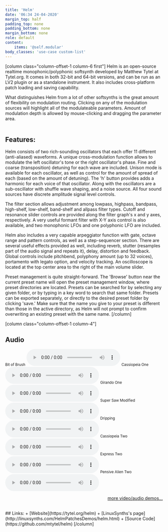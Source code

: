 ```yaml
---
title: 'Helm'
date: '06:34 24-04-2020'
margin_top: half
padding_top: none
padding_bottom: none
margin_bottom: none
role: default
content:
    items: '@self.modular'
body_classes: 'use-case custom-list'
---
```

[column class="column-offset-1 column-6 first"]
Helm is an open-source realtime monophonic/polyphonic softsynth developed by Matthew Tytel at Tytel.org. It comes in both 32-bit and 64-bit versions, and can be run as an LV2 plugin or as a standalone instrument. It also includes cross-platform patch loading and saving capability.

What distinguishes Helm from a lot of other softsynths is the great amount of flexibility on modulation routing. Clicking on any of the modulation sources will highlight all of the modulateable parameters. Amount of modulation depth is allowed by mouse-clicking and dragging the parameter area.
<br>
<br>

## Features:
Helm consists of two rich-sounding oscillators that each offer 11 different (anti-aliased) waveforms. A unique cross-modulation function allows to modulate the left oscillator's tone or the right oscillator's phase. Fine and coarse (transposition) detuning for each wave are included. Unison mode is available for each oscillator, as well as control for the amount of spread of each (based on the amount of detuning). The 'h' button provides adds a harmonic for each voice of that oscillator. Along with the oscillators are a sub-oscillator with shuffle wave shaping, and a noise source. All four sound sources have discrete amplitude signal level controls.

The filter section allows adjustment among lowpass, highpass, bandpass, high-shelf, low-shelf, band-shelf and allpass filter types. Cutoff and resonance slider controls are provided along the filter graph's x and y axes, respectively. A very useful formant filter with X-Y axis control is also available, and two monophonic LFOs and one polyphonic LFO are included.

Helm also includes a very capable arpeggiator function with gate, octave range and pattern controls, as well as a step-sequencer section. There are several useful effects provided as well, including reverb, stutter (resamples part of the audio signal and repeats it), delay, distortion and feedback. Global controls include pitchbend, polyphony amount (up to 32 voices), portamento with legato option, and velocity tracking. An oscilloscope is located at the top center area to the right of the main volume slider.

Preset management is quite straight-forward. The 'Browse' button near the current preset name will open the preset management window, where preset directories are located. Presets can be searched for by selecting any given folder, or by typing in a key word to search that same folder. Presets can be exported separately, or directly to the desired preset folder by clicking 'save.' Make sure that the name you give to your preset is different than those in the active directory, as Helm will not prompt to confirm overwriting an existing preset with the same name.
[/column]

[column class="column-offset-1 column-4"]
## Audio
<small>Bit of Brush</small>
![bitofbrush.ogg](bitofbrush.ogg)
<small>Cassiopeia One</small>
![cassiopeiaone.ogg](cassiopeiaone.ogg)
<small>Girando One</small>
![girandoone.ogg](girandoone.ogg)
<small>Super Saw Modified</small>
![supersawmodified.ogg](supersawmodified.ogg)
<small>Dripping</small>
![dripping.ogg](dripping.ogg)
<small>Cassiopeia Two</small>
![cassiopeiatwo.ogg](cassiopeiatwo.ogg)
<small>Express Two</small>
![expresstwo.ogg](expresstwo.ogg)
<small>Pensive Alien Two</small>
![pensivealientwo.ogg](pensivealientwo.ogg)
<br>
<p align="right">
 <a href="https://wiki.zynthian.org/index.php/Zynthian_Sound_Demos" target="_blank">more video/audio demos...</a>
</p>
<br>
## Links:
+ [Website](https://tytel.org/helm)
+ [LinuxSynths's page](http://linuxsynths.com/HelmPatchesDemos/helm.html)
+ [Source Code](https://github.com/mtytel/helm)
[/column]

